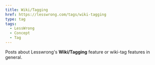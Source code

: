 ```yaml
---
title: Wiki/Tagging
href: https://lesswrong.com/tags/wiki-tagging
type: tag
tags:
  - LessWrong
  - Concept
  - Tag
---
```


Posts about Lesswrong's **Wiki/Tagging** feature or wiki-tag features in general.